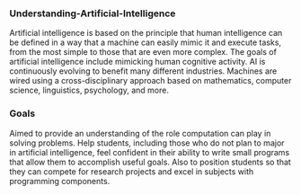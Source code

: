 ### Understanding-Artificial-Intelligence

Artificial intelligence is based on the principle that human intelligence can be defined in a way that a machine can easily mimic it and execute tasks, from the most simple to those that are even more complex.
The goals of artificial intelligence include mimicking human cognitive activity.
AI is continuously evolving to benefit many different industries. Machines are wired using a cross-disciplinary approach based on mathematics, computer science, linguistics, psychology, and more.

### Goals

Aimed to provide an understanding of the role computation can play in solving problems. Help students, including those who do not plan to major in artificial intelligence, feel confident in their ability to write small programs that allow them to accomplish useful goals. Also to position students so that they can compete for research projects and excel in subjects with programming components.